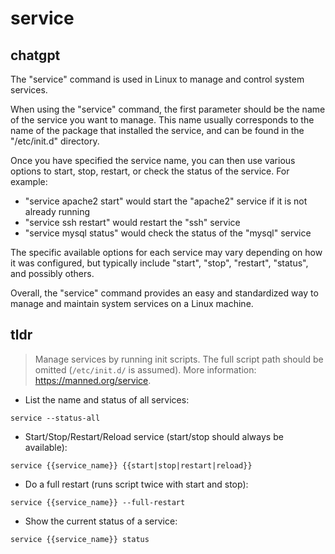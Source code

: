 # service 
## chatgpt 
The "service" command is used in Linux to manage and control system services. 

When using the "service" command, the first parameter should be the name of the service you want to manage. This name usually corresponds to the name of the package that installed the service, and can be found in the "/etc/init.d" directory. 

Once you have specified the service name, you can then use various options to start, stop, restart, or check the status of the service. For example: 

- "service apache2 start" would start the "apache2" service if it is not already running
- "service ssh restart" would restart the "ssh" service 
- "service mysql status" would check the status of the "mysql" service 

The specific available options for each service may vary depending on how it was configured, but typically include "start", "stop", "restart", "status", and possibly others. 

Overall, the "service" command provides an easy and standardized way to manage and maintain system services on a Linux machine. 

## tldr 
 
> Manage services by running init scripts.
> The full script path should be omitted (`/etc/init.d/` is assumed).
> More information: <https://manned.org/service>.

- List the name and status of all services:

`service --status-all`

- Start/Stop/Restart/Reload service (start/stop should always be available):

`service {{service_name}} {{start|stop|restart|reload}}`

- Do a full restart (runs script twice with start and stop):

`service {{service_name}} --full-restart`

- Show the current status of a service:

`service {{service_name}} status`
